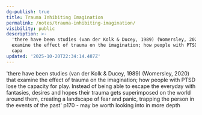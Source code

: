 ```yaml
---
dg-publish: true
title: Trauma Inhibiting Imagination
permalink: /notes/trauma-inhibiting-imagination/
visibility: public
description: >-
  'there have been studies (van der Kolk & Ducey, 1989) (Womersley, 2020) that
  examine the effect of trauma on the imagination; how people with PTSD lose the
  capa
updated: '2025-10-20T22:34:14.487Z'
---
```

'there have been studies (van der Kolk & Ducey, 1989) (Womersley, 2020) that examine the effect of trauma on the imagination; how people with PTSD lose the capacity for play. Instead of being able to escape the everyday with fantasies, desires and hopes their trauma gets superimposed on the world around them, creating a landscape of fear and panic, trapping the person in the events of the past' p170  - may be worth looking into in more depth
